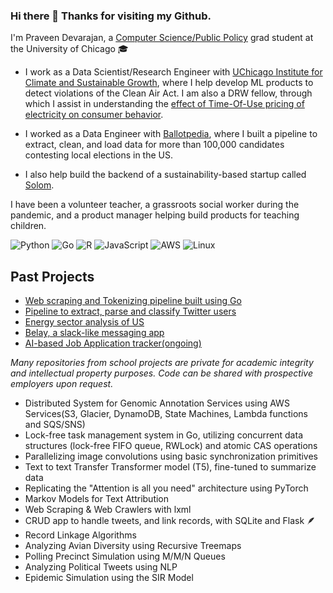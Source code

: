 ### Hi there 👋 Thanks for visiting my Github.

<!--
**pravchand/pravchand** is a ✨ _special_ ✨ repository because its `README.md` (this file) appears on your GitHub profile.


-->
I'm Praveen Devarajan, a [Computer Science/Public Policy](https://capp.uchicago.edu/) grad student at the University of Chicago 🎓

- I work as a Data Scientist/Research Engineer with [UChicago Institute for Climate and Sustainable Growth](https://climate.uchicago.edu/), where I help develop ML products to detect violations of the Clean Air Act. I am also a DRW fellow, through which I assist in understanding the [effect of Time-Of-Use pricing of electricity on consumer behavior](https://github.com/jessebu93/pge_tou).

- I worked as a Data Engineer with [Ballotpedia](https://ballotpedia.org/), where I built a pipeline to extract, clean, and load data for more than 100,000 candidates contesting local elections in the US.

- I also help build the backend of a sustainability-based startup called [Solom](https://solom.earth).

I have been a volunteer teacher, a grassroots social worker during the pandemic, and a product manager helping build products for teaching children.

![Python](https://img.shields.io/badge/Code-Python-informational?style=flat&logo=python&color=3776AB)
![Go](https://img.shields.io/badge/Code-Go-informational?style=flat&logo=go&color=00ADD8)
![R](https://img.shields.io/badge/Code-R-informational?style=flat&logo=r&color=276DC3)
![JavaScript](https://img.shields.io/badge/Code-JavaScript-informational?style=flat&logo=javascript&color=F7DF1E)
![AWS](https://img.shields.io/badge/Cloud-AWS-informational?style=flat&logo=amazon-aws&color=232F3E)
![Linux](https://img.shields.io/badge/System-Linux-informational?style=flat&logo=linux&color=FCC624)

## Past Projects

- [Web scraping and Tokenizing pipeline built using Go](https://github.com/pravchand/web_scraping_Go)
- [Pipeline to extract, parse and classify Twitter users](https://github.com/Energy-Lab-Pollution/twitter_search)
- [Energy sector analysis of US](https://github.com/pravchand/energy_project)
- [Belay, a slack-like messaging app](https://github.com/pravchand/belay)
- [AI-based Job Application tracker(ongoing)](https://github.com/pravchand/drona)
 
_Many repositories from school projects are private for academic integrity and intellectual property purposes. Code can be shared with prospective employers upon request._

- Distributed System for Genomic Annotation Services using AWS Services(S3, Glacier, DynamoDB, State Machines, Lambda functions and SQS/SNS)
- Lock-free task management system in Go, utilizing concurrent data structures (lock-free FIFO queue, RWLock) and atomic CAS operations
- Parallelizing image convolutions using basic synchronization primitives
- Text to text Transfer Transformer model (T5), fine-tuned to summarize data
- Replicating the "Attention is all you need" architecture using PyTorch
- Markov Models for Text Attribution
- Web Scraping & Web Crawlers with lxml
- CRUD app to handle tweets, and link records, with SQLite and Flask 🪶
- Record Linkage Algorithms
- Analyzing Avian Diversity using Recursive Treemaps
- Polling Precinct Simulation using M/M/N Queues
- Analyzing Political Tweets using NLP
- Epidemic Simulation using the SIR Model
